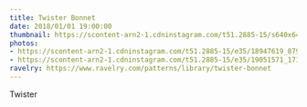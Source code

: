 ```yaml
---
title: Twister Bonnet
date: 2018/01/01 19:00:00
thumbnail: https://scontent-arn2-1.cdninstagram.com/t51.2885-15/s640x640/sh0.08/e35/18947619_879644865508081_2190411455281496064_n.jpg
photos:
- https://scontent-arn2-1.cdninstagram.com/t51.2885-15/e35/18947619_879644865508081_2190411455281496064_n.jpg
- https://scontent-arn2-1.cdninstagram.com/t51.2885-15/e35/19051571_1710403575920647_8938135330217787392_n.jpg
ravelry: https://www.ravelry.com/patterns/library/twister-bonnet
---
```


Twister